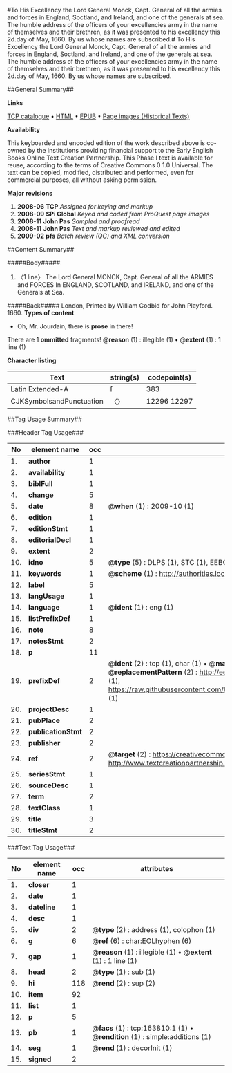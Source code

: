 #To His Excellency the Lord General Monck, Capt. General of all the armies and forces in England, Soctland, and Ireland, and one of the generals at sea. The humble address of the officers of your excellencies army in the name of themselves and their brethren, as it was presented to his excellency this 2d.day of May, 1660. By us whose names are subscribed.#
To His Excellency the Lord General Monck, Capt. General of all the armies and forces in England, Soctland, and Ireland, and one of the generals at sea. The humble address of the officers of your excellencies army in the name of themselves and their brethren, as it was presented to his excellency this 2d.day of May, 1660. By us whose names are subscribed.

##General Summary##

**Links**

[TCP catalogue](http://www.ota.ox.ac.uk/tcp/)  • 
[HTML](http://tei.it.ox.ac.uk/tcp/Texts-HTML/free/A74/A74198.html)  • 
[EPUB](http://tei.it.ox.ac.uk/tcp/Texts-EPUB/free/A74/A74198.epub) • 
[Page images (Historical Texts)](https://data.historicaltexts.jisc.ac.uk/view?pubId=eebo-99870543e&pageId=eebo-99870543e-163810-1)

**Availability**

This keyboarded and encoded edition of the
	       work described above is co-owned by the institutions
	       providing financial support to the Early English Books
	       Online Text Creation Partnership. This Phase I text is
	       available for reuse, according to the terms of Creative
	       Commons 0 1.0 Universal. The text can be copied,
	       modified, distributed and performed, even for
	       commercial purposes, all without asking permission.

**Major revisions**

1. __2008-06__ __TCP__ *Assigned for keying and markup*
1. __2008-09__ __SPi Global__ *Keyed and coded from ProQuest page images*
1. __2008-11__ __John Pas__ *Sampled and proofread*
1. __2008-11__ __John Pas__ *Text and markup reviewed and edited*
1. __2009-02__ __pfs__ *Batch review (QC) and XML conversion*

##Content Summary##

#####Body#####

1. 〈1 line〉 The Lord General MONCK, Capt. General of all the ARMIES and FORCES In ENGLAND, SCOTLAND, and IRELAND, and one of the Generals at Sea.

#####Back#####
London, Printed by William Godbid for John Playford. 1660.
**Types of content**

  * Oh, Mr. Jourdain, there is **prose** in there!

There are 1 **ommitted** fragments! 
 @__reason__ (1) : illegible (1)  •  @__extent__ (1) : 1 line (1)

**Character listing**


|Text|string(s)|codepoint(s)|
|---|---|---|
|Latin Extended-A|ſ|383|
|CJKSymbolsandPunctuation|〈〉|12296 12297|

##Tag Usage Summary##

###Header Tag Usage###

|No|element name|occ|attributes|
|---|---|---|---|
|1.|__author__|1||
|2.|__availability__|1||
|3.|__biblFull__|1||
|4.|__change__|5||
|5.|__date__|8| @__when__ (1) : 2009-10 (1)|
|6.|__edition__|1||
|7.|__editionStmt__|1||
|8.|__editorialDecl__|1||
|9.|__extent__|2||
|10.|__idno__|5| @__type__ (5) : DLPS (1), STC (1), EEBO-CITATION (1), PROQUEST (1), VID (1)|
|11.|__keywords__|1| @__scheme__ (1) : http://authorities.loc.gov/ (1)|
|12.|__label__|5||
|13.|__langUsage__|1||
|14.|__language__|1| @__ident__ (1) : eng (1)|
|15.|__listPrefixDef__|1||
|16.|__note__|8||
|17.|__notesStmt__|2||
|18.|__p__|11||
|19.|__prefixDef__|2| @__ident__ (2) : tcp (1), char (1)  •  @__matchPattern__ (2) : ([0-9\-]+):([0-9IVX]+) (1), (.+) (1)  •  @__replacementPattern__ (2) : http://eebo.chadwyck.com/downloadtiff?vid=$1&page=$2 (1), https://raw.githubusercontent.com/textcreationpartnership/Texts/master/tcpchars.xml#$1 (1)|
|20.|__projectDesc__|1||
|21.|__pubPlace__|2||
|22.|__publicationStmt__|2||
|23.|__publisher__|2||
|24.|__ref__|2| @__target__ (2) : https://creativecommons.org/publicdomain/zero/1.0/ (1), http://www.textcreationpartnership.org/docs/. (1)|
|25.|__seriesStmt__|1||
|26.|__sourceDesc__|1||
|27.|__term__|2||
|28.|__textClass__|1||
|29.|__title__|3||
|30.|__titleStmt__|2||


###Text Tag Usage###

|No|element name|occ|attributes|
|---|---|---|---|
|1.|__closer__|1||
|2.|__date__|1||
|3.|__dateline__|1||
|4.|__desc__|1||
|5.|__div__|2| @__type__ (2) : address (1), colophon (1)|
|6.|__g__|6| @__ref__ (6) : char:EOLhyphen (6)|
|7.|__gap__|1| @__reason__ (1) : illegible (1)  •  @__extent__ (1) : 1 line (1)|
|8.|__head__|2| @__type__ (1) : sub (1)|
|9.|__hi__|118| @__rend__ (2) : sup (2)|
|10.|__item__|92||
|11.|__list__|1||
|12.|__p__|5||
|13.|__pb__|1| @__facs__ (1) : tcp:163810:1 (1)  •  @__rendition__ (1) : simple:additions (1)|
|14.|__seg__|1| @__rend__ (1) : decorInit (1)|
|15.|__signed__|2||
